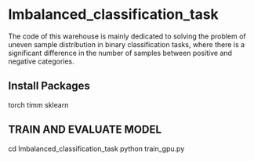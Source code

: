 # Imbalanced_classification_task
The code of this warehouse is mainly dedicated to solving the problem of uneven sample distribution in binary classification tasks, where there is a significant difference in the number of samples between positive and negative categories.

## Install Packages
torch timm sklearn

## TRAIN AND EVALUATE MODEL
cd Imbalanced_classification_task
python train_gpu.py
